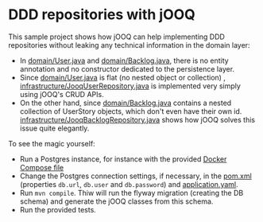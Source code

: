 # DDD repositories with jOOQ

This sample project shows how jOOQ can help implementing DDD repositories without leaking any technical information in
the domain layer:

- In [domain/User.java](/src/main/java/fr/vernoux/dddjooq/domain/User.java)
  and [domain/Backlog.java](/src/main/java/fr/vernoux/dddjooq/domain/Backlog.java), there is no entity annotation and no
  constructor dedicated to the persistence layer.
- Since [domain/User.java](/src/main/java/fr/vernoux/dddjooq/domain/User.java) is flat (no nested object or collection)
  , [infrastructure/JooqUserRepository.java](/src/main/java/fr/vernoux/dddjooq/infrastructure/JooqUserRepository.java)
  is implemented very simply using jOOQ's CRUD APIs.
- On the other hand, since [domain/Backlog.java](/src/main/java/fr/vernoux/dddjooq/domain/Backlog.java) contains a
  nested collection of UserStory objects, which don't even have their own
  id. [infrastructure/JooqBacklogRepository.java](/src/main/java/fr/vernoux/dddjooq/infrastructure/JooqBacklogRepository.java)
  shows how jOOQ solves this issue quite elegantly.

To see the magic yourself:

- Run a Postgres instance, for instance with the provided [Docker Compose file](docker-compose.yml)
- Change the Postgres connection settings, if necessary, in the [pom.xml](pom.xml) (properties `db.url`, `db.user`
  and `db.password`) and [application.yaml](/src/main/resources/application.yaml).
- Run `mvn compile`. Thiw will run the flyway migration (creating the DB schema) and generate the jOOQ classes from this
  schema.
- Run the provided tests.